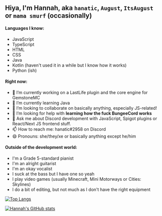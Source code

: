 ## Hiya, I'm Hannah, aka `hanatic`, `August`, `ItsAugust` or `mama smurf` (occasionally)

#### Languages I know:
- JavaScript
- TypeScript
- HTML
- CSS
- Java
- Kotlin (haven't used it in a while but I know how it works)
- Python (ish)

#### Right now:
- 🔭 I’m currently working on a LastLife plugin and the core engine for GemstoneMC
- 🌱 I’m currently learning Java
- 👯 I’m looking to collaborate on basically anything, especially JS-related!
- 🤔 I’m looking for help with **learning how the fuck BungeeCord works**
- 💬 Ask me about Discord development with JavaScript, Spigot plugins or React/Next JS frontend stuff.
- 📫 How to reach me: hanatic#2958 on Discord
- 😄 Pronouns: she/they/xe or basically anything except he/him

#### Outside of the development world:
- I'm a Grade 5-standard pianist
- I'm an alright guitarist
- I'm an okay vocalist
- I suck at the bass but I have one so yeah
- I play video games (usually Minecraft, Mini Motorways or Cities: Skylines)
- I do a bit of editing, but not much as I don't have the right equipment

[![Top Langs](https://github-readme-stats.vercel.app/api/top-langs/?username=hanatic)](https://github.com/anuraghazra/github-readme-stats)

[![Hannah's GitHub stats](https://github-readme-stats.vercel.app/api?username=hanatic)](https://github.com/anuraghazra/github-readme-stats)
